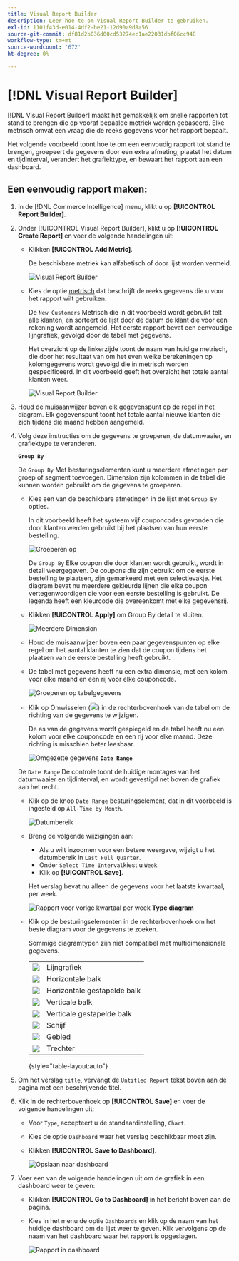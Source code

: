 ```yaml
---
title: Visual Report Builder
description: Leer hoe te om Visual Report Builder te gebruiken.
exl-id: 1101f43d-e014-4df2-be21-12d90a9d8a56
source-git-commit: df81d2b036d00cd53274ec1ae22031dbf06cc948
workflow-type: tm+mt
source-wordcount: '672'
ht-degree: 0%

---
```


# [!DNL Visual Report Builder]

[!DNL Visual Report Builder] maakt het gemakkelijk om snelle rapporten tot stand te brengen die op vooraf bepaalde metriek worden gebaseerd. Elke metrisch omvat een vraag die de reeks gegevens voor het rapport bepaalt.

Het volgende voorbeeld toont hoe te om een eenvoudig rapport tot stand te brengen, groepeert de gegevens door een extra afmeting, plaatst het datum en tijdinterval, verandert het grafiektype, en bewaart het rapport aan een dashboard.

## Een eenvoudig rapport maken:

1. In de [!DNL Commerce Intelligence] menu, klikt u op **[!UICONTROL Report Builder]**.

1. Onder [!UICONTROL Visual Report Builder], klikt u op **[!UICONTROL Create Report]** en voer de volgende handelingen uit:

   * Klikken **[!UICONTROL Add Metric]**.

      De beschikbare metriek kan alfabetisch of door lijst worden vermeld.

      ![Visual Report Builder](../../assets/magento-bi-visual-report-builder-add-metric.png)

   * Kies de optie [metrisch](../../data-user/reports/ess-manage-data-metrics.md) dat beschrijft de reeks gegevens die u voor het rapport wilt gebruiken.

      De `New Customers` Metrisch die in dit voorbeeld wordt gebruikt telt alle klanten, en sorteert de lijst door de datum de klant die voor een rekening wordt aangemeld. Het eerste rapport bevat een eenvoudige lijngrafiek, gevolgd door de tabel met gegevens.

      Het overzicht op de linkerzijde toont de naam van huidige metrisch, die door het resultaat van om het even welke berekeningen op kolomgegevens wordt gevolgd die in metrisch worden gespecificeerd. In dit voorbeeld geeft het overzicht het totale aantal klanten weer.

      ![Visual Report Builder](../../assets/magento-bi-report-builder-untitled.png)

1. Houd de muisaanwijzer boven elk gegevenspunt op de regel in het diagram. Elk gegevenspunt toont het totale aantal nieuwe klanten die zich tijdens die maand hebben aangemeld.

1. Volg deze instructies om de gegevens te groeperen, de datumwaaier, en grafiektype te veranderen.

   **`Group By`**

   De `Group By` Met besturingselementen kunt u meerdere afmetingen per groep of segment toevoegen. Dimension zijn kolommen in de tabel die kunnen worden gebruikt om de gegevens te groeperen.

   * Kies een van de beschikbare afmetingen in de lijst met `Group By` opties.

      In dit voorbeeld heeft het systeem vijf couponcodes gevonden die door klanten werden gebruikt bij het plaatsen van hun eerste bestelling.

      ![Groeperen op](../../assets/magento-bi-report-builder-group-by-dimensions.png)

      De `Group By` Elke coupon die door klanten wordt gebruikt, wordt in detail weergegeven. De coupons die zijn gebruikt om de eerste bestelling te plaatsen, zijn gemarkeerd met een selectievakje. Het diagram bevat nu meerdere gekleurde lijnen die elke coupon vertegenwoordigen die voor een eerste bestelling is gebruikt. De legenda heeft een kleurcode die overeenkomt met elke gegevensrij.

   * Klikken **[!UICONTROL Apply]** om Group By detail te sluiten.

      ![Meerdere Dimension](../../assets/magento-bi-report-builder-group-by-dimension-detail.png)

   * Houd de muisaanwijzer boven een paar gegevenspunten op elke regel om het aantal klanten te zien dat de coupon tijdens het plaatsen van de eerste bestelling heeft gebruikt.

   * De tabel met gegevens heeft nu een extra dimensie, met een kolom voor elke maand en een rij voor elke couponcode.

      ![Groeperen op tabelgegevens](../../assets/magento-bi-report-builder-group-by-table-data.png)

   * Klik op Omwisselen (![](../../assets/magento-bi-btn-transpose.png)) in de rechterbovenhoek van de tabel om de richting van de gegevens te wijzigen.

      De as van de gegevens wordt gespiegeld en de tabel heeft nu een kolom voor elke couponcode en een rij voor elke maand. Deze richting is misschien beter leesbaar.

      ![Omgezette gegevens](../../assets/magento-bi-report-builder-group-by-table-data-transposed.png)
   **`Date Range`**

   De `Date Range` De controle toont de huidige montages van het datumwaaier en tijdinterval, en wordt gevestigd net boven de grafiek aan het recht.

   * Klik op de knop `Date Range` besturingselement, dat in dit voorbeeld is ingesteld op `All-Time by Month`.

      ![Datumbereik](../../assets/magento-bi-report-builder-date-range.png)

   * Breng de volgende wijzigingen aan:

      * Als u wilt inzoomen voor een betere weergave, wijzigt u het datumbereik in `Last Full Quarter`.
      * Onder `Select Time Interval`kiest u `Week`.
      * Klik op **[!UICONTROL Save]**.

      Het verslag bevat nu alleen de gegevens voor het laatste kwartaal, per week.

      ![Rapport voor vorige kwartaal per week](../../assets/magento-bi-report-builder-date-range-quarter-by-week-chart.png)
   **Type diagram**

   * Klik op de besturingselementen in de rechterbovenhoek om het beste diagram voor de gegevens te zoeken.

      Sommige diagramtypen zijn niet compatibel met multidimensionale gegevens.

      |  |  |
      |-----|-----|
      | ![](../../assets/magento-bi-btn-chart-line.png) | Lijngrafiek |
      | ![](../../assets/magento-bi-btn-chart-horz-bar.png) | Horizontale balk |
      | ![](../../assets/magento-bi-btn-chart-horz-stacked-bar.png) | Horizontale gestapelde balk |
      | ![](../../assets/magento-bi-btn-chart-vert-bar.png) | Verticale balk |
      | ![](../../assets/magento-bi-btn-chart-vert-stacked-bar.png) | Verticale gestapelde balk |
      | ![](../../assets/magento-bi-btn-chart-pie.png) | Schijf |
      | ![](../../assets/magento-bi-btn-chart-area.png) | Gebied |
      | ![](../../assets/magento-bi-btn-chart-funnel.png) | Trechter |

      {style="table-layout:auto"}




1. Om het verslag `title`, vervangt de `Untitled Report` tekst boven aan de pagina met een beschrijvende titel.

1. Klik in de rechterbovenhoek op **[!UICONTROL Save]** en voer de volgende handelingen uit:

   * Voor `Type`, accepteert u de standaardinstelling, `Chart`.

   * Kies de optie `Dashboard` waar het verslag beschikbaar moet zijn.

   * Klikken **[!UICONTROL Save to Dashboard]**.

      ![Opslaan naar dashboard](../../assets/magento-bi-report-builder-save-to-dashboard.png)

1. Voer een van de volgende handelingen uit om de grafiek in een dashboard weer te geven:

   * Klikken **[!UICONTROL Go to Dashboard]** in het bericht boven aan de pagina.

   * Kies in het menu de optie `Dashboards` en klik op de naam van het huidige dashboard om de lijst weer te geven. Klik vervolgens op de naam van het dashboard waar het rapport is opgeslagen.

      ![Rapport in dashboard](../../assets/magento-bi-report-builder-my-dashboard.png)
